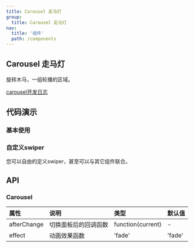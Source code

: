 ```yaml
---
title: Carousel 走马灯
group:
  title: Carousel 走马灯
nav:
  title: '组件'
  path: /components
---
```



## Carousel 走马灯

旋转木马，一组轮播的区域。

[carousel开发日志](https://www.wolai.com/4z7p9JSDyp2UZQ4EfVU2Vo?theme=light)
## 代码演示


### **基本使用**

<code src="./demo/basic.jsx"></code>

### **自定义swiper**
您可以自由的定义swiper，甚至可以与其它组件联合。
<code src="./demo/customSwiper.jsx"></code>

## API

### Carousel
| 属性 | 说明 | 类型 | 默认值 |
| :---- | :---- | :---- | :------ |
| afterChange | 切换面板后的回调函数 | function(current) | - |
| effect | 动画效果函数 | 'fade' | 'fade' |